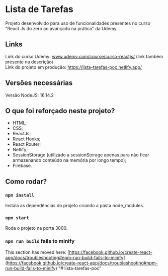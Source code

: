 # Lista de Tarefas

Projeto desenvolvido para uso de funcionalidades presentes no curso "React Js do zero ao avançado na prática" da Udemy.

## Links

Link do curso Udemy: www.udemy.com/course/curso-reactjs/ (link também presente na descrição) </br>
Link do projeto em produção: https://lista-tarefas-poc.netlify.app/

## Versões necessárias

Versão NodeJS: 16.14.2

## O que foi reforçado neste projeto?

- HTML;
- CSS;
- ReactJs;
- React Hooks;
- React Router;
- Netlify;
- SessionStorage (utilizado a sessionStorage apenas para não ficar armazenando conteúdo na memória por longo tempo);
- Firebase.

## Como rodar?

### `npm install`

Instala as dependências do projeto criando a pasta node_modules.

### `npm start`

Roda o projeto na porta 3000. 

### `npm run build` fails to minify

This section has moved here: [https://facebook.github.io/create-react-app/docs/troubleshooting#npm-run-build-fails-to-minify](https://facebook.github.io/create-react-app/docs/troubleshooting#npm-run-build-fails-to-minify)
"# lista-tarefas-poc" 
